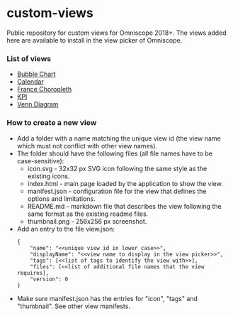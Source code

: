 # custom-views

Public repository for custom views for Omniscope 2018+.
The views added here are available to install in the view picker of Omniscope.

### List of views

 - [Bubble Chart](bubblechart/README.md)
 - [Calendar](calendar/README.md)
 - [France Choropleth](francechoropleth/README.md)
 - [KPI](kpi/README.md)
 - [Venn Diagram](venndiagram/README.md)
 
### How to create a new view

 - Add a folder with a name matching the unique view id (the view name which must not conflict with other view names).
 - The folder should have the following files (all file names have to be case-sensitive):
    * icon.svg - 32x32 px SVG icon following the same style as the existing icons.
    * index.html - main page loaded by the application to show the view.
    * manifest.json - configuration file for the view that defines the options and limitations.
    * README.md - markdown file that describes the view following the same format as the existing readme files.
    * thumbnail.png - 256x256 px screenshot.
 - Add an entry to the file view.json:
    ```
    {
        "name": "<<unique view id in lower case>>",
        "displayName": "<<view name to display in the view picker>>",
        "tags": [<<list of tags to identify the view with>>],
        "files": [<<list of additional file names that the view requires],
        "version": 0
    }
    ```
 - Make sure manifest.json has the entries for "icon", "tags" and "thumbnail". See other view manifests.